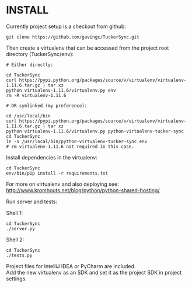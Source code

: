 INSTALL
=======

Currently project setup is a checkout from github:

    git clone https://github.com/gavingc/TuckerSync.git

Then create a virtualenv that can be accessed from the project root directory (TuckerSync/env):

    # Either directly:

    cd TuckerSync
    curl https://pypi.python.org/packages/source/v/virtualenv/virtualenv-1.11.6.tar.gz | tar xz
    python virtualenv-1.11.6/virtualenv.py env
    rm -R virtualenv-1.11.6

    # OR symlinked (my preference):

    cd /usr/local/bin
    curl https://pypi.python.org/packages/source/v/virtualenv/virtualenv-1.11.6.tar.gz | tar xz
    python virtualenv-1.11.6/virtualenv.py python-virtualenv-tucker-sync
    cd TuckerSync
    ln -s /usr/local/bin/python-virtualenv-tucker-sync env
    # rm virtualenv-1.11.6 not required in this case.

Install dependencies in the virtualenv:

    cd TuckerSync
    env/bin/pip install -r requirements.txt

For more on virtualenv and also deploying see:  
http://www.kromhouts.net/blog/python/python-shared-hosting/

Run server and tests:

Shell 1:
    
    cd TuckerSync
    ./server.py  

Shell 2:
    
    cd TuckerSync
    ./tests.py

Project files for IntelliJ IDEA or PyCharm are included.  
Add the new virtualenv as an SDK and set it as the project SDK in project settings.
